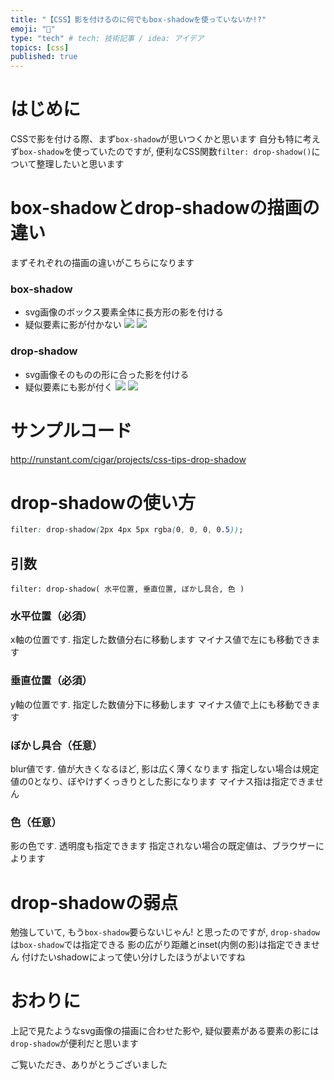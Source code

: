 ```yaml
---
title: "【CSS】影を付けるのに何でもbox-shadowを使っていないか!?"
emoji: "👤"
type: "tech" # tech: 技術記事 / idea: アイデア
topics: [css]
published: true
---
```


# はじめに
CSSで影を付ける際、まず`box-shadow`が思いつくかと思います
自分も特に考えず`box-shadow`を使っていたのですが,
便利なCSS関数`filter: drop-shadow()`について整理したいと思います

# box-shadowとdrop-shadowの描画の違い
まずそれぞれの描画の違いがこちらになります

### box-shadow
- svg画像のボックス要素全体に長方形の影を付ける
- 疑似要素に影が付かない
![](https://storage.googleapis.com/zenn-user-upload/zwn1rvwtq2tf4vg2dx2j6enta618)
![](https://storage.googleapis.com/zenn-user-upload/6r2177mwr8doqn7eakfrh6bjmzct)

### drop-shadow
- svg画像そのものの形に合った影を付ける
- 疑似要素にも影が付く
![](https://storage.googleapis.com/zenn-user-upload/pbub8hwqq19el7tifebxxcdycg51)
![](https://storage.googleapis.com/zenn-user-upload/3odbvtsst6ysuesethipe2kc2pey)

# サンプルコード
http://runstant.com/cigar/projects/css-tips-drop-shadow

# drop-shadowの使い方
```css
filter: drop-shadow(2px 4px 5px rgba(0, 0, 0, 0.5));
```
## 引数
`filter: drop-shadow( 水平位置, 垂直位置, ぼかし具合, 色 )`

### 水平位置（必須）
x軸の位置です. 指定した数値分右に移動します
マイナス値で左にも移動できます

### 垂直位置（必須）
y軸の位置です. 指定した数値分下に移動します
マイナス値で上にも移動できます

### ぼかし具合（任意）
blur値です. 値が大きくなるほど, 影は広く薄くなります
指定しない場合は規定値の0となり、ぼやけずくっきりとした影になります
マイナス指は指定できません

### 色（任意）
影の色です. 透明度も指定できます
指定されない場合の既定値は、ブラウザーによります

# drop-shadowの弱点
勉強していて, もう`box-shadow`要らないじゃん! と思ったのですが,
`drop-shadow`は`box-shadow`では指定できる
影の広がり距離とinset(内側の影)は指定できません
付けたいshadowによって使い分けしたほうがよいですね

# おわりに
上記で見たようなsvg画像の描画に合わせた影や,
疑似要素がある要素の影には`drop-shadow`が便利だと思います

ご覧いただき、ありがとうございました